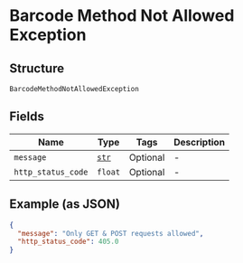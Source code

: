 
# Barcode Method Not Allowed Exception

## Structure

`BarcodeMethodNotAllowedException`

## Fields

| Name | Type | Tags | Description |
|  --- | --- | --- | --- |
| `message` | [`str`](../../doc/models/string-enum.md) | Optional | - |
| `http_status_code` | `float` | Optional | - |

## Example (as JSON)

```json
{
  "message": "Only GET & POST requests allowed",
  "http_status_code": 405.0
}
```

